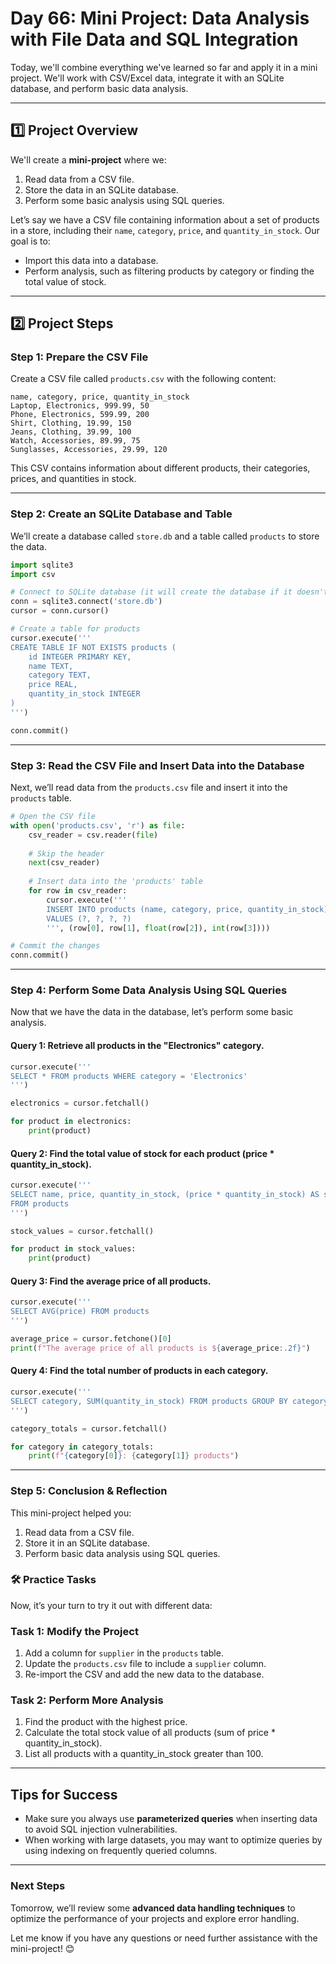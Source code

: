 # **Day 66: Mini Project: Data Analysis with File Data and SQL Integration**

Today, we'll combine everything we've learned so far and apply it in a mini project. We'll work with CSV/Excel data, integrate it with an SQLite database, and perform basic data analysis.

---

## **1️⃣ Project Overview**

We'll create a **mini-project** where we:
1. Read data from a CSV file.
2. Store the data in an SQLite database.
3. Perform some basic analysis using SQL queries.

Let’s say we have a CSV file containing information about a set of products in a store, including their `name`, `category`, `price`, and `quantity_in_stock`. Our goal is to:
- Import this data into a database.
- Perform analysis, such as filtering products by category or finding the total value of stock.

---

## **2️⃣ Project Steps**

### **Step 1: Prepare the CSV File**

Create a CSV file called `products.csv` with the following content:

```csv
name, category, price, quantity_in_stock
Laptop, Electronics, 999.99, 50
Phone, Electronics, 599.99, 200
Shirt, Clothing, 19.99, 150
Jeans, Clothing, 39.99, 100
Watch, Accessories, 89.99, 75
Sunglasses, Accessories, 29.99, 120
```

This CSV contains information about different products, their categories, prices, and quantities in stock.

---

### **Step 2: Create an SQLite Database and Table**

We’ll create a database called `store.db` and a table called `products` to store the data.

```python
import sqlite3
import csv

# Connect to SQLite database (it will create the database if it doesn't exist)
conn = sqlite3.connect('store.db')
cursor = conn.cursor()

# Create a table for products
cursor.execute('''
CREATE TABLE IF NOT EXISTS products (
    id INTEGER PRIMARY KEY,
    name TEXT,
    category TEXT,
    price REAL,
    quantity_in_stock INTEGER
)
''')

conn.commit()
```

---

### **Step 3: Read the CSV File and Insert Data into the Database**

Next, we’ll read data from the `products.csv` file and insert it into the `products` table.

```python
# Open the CSV file
with open('products.csv', 'r') as file:
    csv_reader = csv.reader(file)
    
    # Skip the header
    next(csv_reader)
    
    # Insert data into the 'products' table
    for row in csv_reader:
        cursor.execute('''
        INSERT INTO products (name, category, price, quantity_in_stock)
        VALUES (?, ?, ?, ?)
        ''', (row[0], row[1], float(row[2]), int(row[3])))

# Commit the changes
conn.commit()
```

---

### **Step 4: Perform Some Data Analysis Using SQL Queries**

Now that we have the data in the database, let’s perform some basic analysis.

#### **Query 1: Retrieve all products in the "Electronics" category.**

```python
cursor.execute('''
SELECT * FROM products WHERE category = 'Electronics'
''')

electronics = cursor.fetchall()

for product in electronics:
    print(product)
```

#### **Query 2: Find the total value of stock for each product (price * quantity_in_stock).**

```python
cursor.execute('''
SELECT name, price, quantity_in_stock, (price * quantity_in_stock) AS stock_value
FROM products
''')

stock_values = cursor.fetchall()

for product in stock_values:
    print(product)
```

#### **Query 3: Find the average price of all products.**

```python
cursor.execute('''
SELECT AVG(price) FROM products
''')

average_price = cursor.fetchone()[0]
print(f"The average price of all products is ${average_price:.2f}")
```

#### **Query 4: Find the total number of products in each category.**

```python
cursor.execute('''
SELECT category, SUM(quantity_in_stock) FROM products GROUP BY category
''')

category_totals = cursor.fetchall()

for category in category_totals:
    print(f"{category[0]}: {category[1]} products")
```

---

### **Step 5: Conclusion & Reflection**

This mini-project helped you:
1. Read data from a CSV file.
2. Store it in an SQLite database.
3. Perform basic data analysis using SQL queries.

### **🛠️ Practice Tasks**

Now, it’s your turn to try it out with different data:

### **Task 1: Modify the Project**
1. Add a column for `supplier` in the `products` table.
2. Update the `products.csv` file to include a `supplier` column.
3. Re-import the CSV and add the new data to the database.

### **Task 2: Perform More Analysis**
1. Find the product with the highest price.
2. Calculate the total stock value of all products (sum of price * quantity_in_stock).
3. List all products with a quantity_in_stock greater than 100.

---

## **Tips for Success**
- Make sure you always use **parameterized queries** when inserting data to avoid SQL injection vulnerabilities.
- When working with large datasets, you may want to optimize queries by using indexing on frequently queried columns.

---

### **Next Steps**
Tomorrow, we’ll review some **advanced data handling techniques** to optimize the performance of your projects and explore error handling.

Let me know if you have any questions or need further assistance with the mini-project! 😊